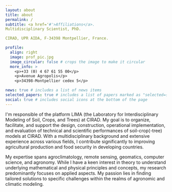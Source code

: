 ```yaml
---
layout: about
title: about
permalink: /
subtitle: <a href='#'>Affiliations</a>. 
Multidisciplinary Scientist, PhD.

CIRAD, UPR AIDA, F-34398 Montpellier, France.

profile:
  align: right
  image: prof_pic.jpg
  image_circular: false # crops the image to make it circular
  more_info: >
    <p>+33 (0) 4 67 61 55 00</p>
    <p>Avenue Agropolis</p>
    <p>34398-Montpellier cedex 5</p>

news: true # includes a list of news items
selected_papers: true # includes a list of papers marked as "selected={true}"
social: true # includes social icons at the bottom of the page
---
```


I'm responsible of the platform LIMA (the Laboratory for Interdisciplinary Modeling of Soil, Crops, and Trees) at CIRAD. My goal is to organize, facilitate, and support the design, construction, operational implementation, and evaluation of technical and scientific performances of soil-crop(-tree) models at CIRAD. With a multidisciplinary background and extensive experience across various fields, I contribute significantly to improving agricultural production and food security in developing countries. 

My expertise spans agroclimatology, remote sensing, geomatics, computer science, and agronomy. While I have a keen interest in theory to understand underlying mathematical and physical principles and concepts, my research predominantly focuses on applied aspects. My passion lies in finding tailored solutions to specific challenges within the realms of agronomic and climatic modeling.